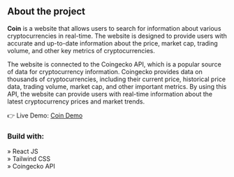 
<h2>About the project</h2>

<p><b>Coin</b> is a website that allows users to search for information about various cryptocurrencies in real-time. The website is designed to provide users with accurate and up-to-date information about the price, market cap, trading volume, and other key metrics of cryptocurrencies. <br/>

The website is connected to the Coingecko API, which is a popular source of data for cryptocurrency information. Coingecko provides data on thousands of cryptocurrencies, including their current price, historical price data, trading volume, market cap, and other important metrics. By using this API, the website can provide users with real-time information about the latest cryptocurrency prices and market trends.
</p>

👉 Live Demo: <a href='https://yash-cryptoapp.netlify.app' target='_blank'>Coin Demo</a>

<h3>Build with:</h3>

» React JS <br>
» Tailwind CSS <br>
» Coingecko API <br>


</div>

